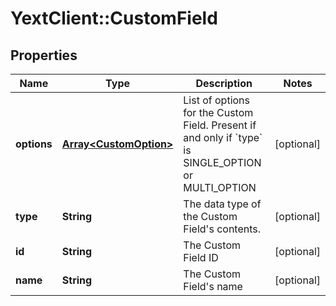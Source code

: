 # YextClient::CustomField

## Properties
Name | Type | Description | Notes
------------ | ------------- | ------------- | -------------
**options** | [**Array&lt;CustomOption&gt;**](CustomOption.md) | List of options for the Custom Field.  Present if and only if &#x60;type&#x60; is SINGLE_OPTION or MULTI_OPTION | [optional] 
**type** | **String** | The data type of the Custom Field&#39;s contents. | [optional] 
**id** | **String** | The Custom Field ID | [optional] 
**name** | **String** | The Custom Field&#39;s name | [optional] 


